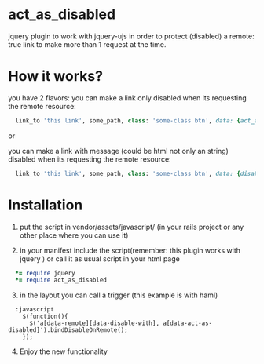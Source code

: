 act_as_disabled
===============

jquery plugin to work with jquery-ujs in order to protect (disabled) a remote: true link to make more than 1 request at the time.

How it works?
============
you have 2 flavors:
you can make a link only disabled when its requesting the remote resource:
```` ruby
  link_to 'this link', some_path, class: 'some-class btn', data: {act_as_disabled: true} , remote: true

````

or

you can make a link with message (could be html not only an string) disabled when its requesting the remote resource:
```` ruby
  link_to 'this link', some_path, class: 'some-class btn', data: {disable_with: 'processing...'}, remote: true

````
Installation
============

1) put the script in vendor/assets/javascript/ (in your rails project or any other place where you can use it)

2) in your manifest include the script(remember: this plugin works with jquery ) or call it as usual script in your html page
```` ruby
  *= require jquery
  *= require act_as_disabled

````

3) in the layout you can call a trigger (this example is with haml)
```` haml
  :javascript
    $(function(){
      $('a[data-remote][data-disable-with], a[data-act-as-disabled]').bindDisableOnRemote();
    });
````
4) Enjoy the new functionality
